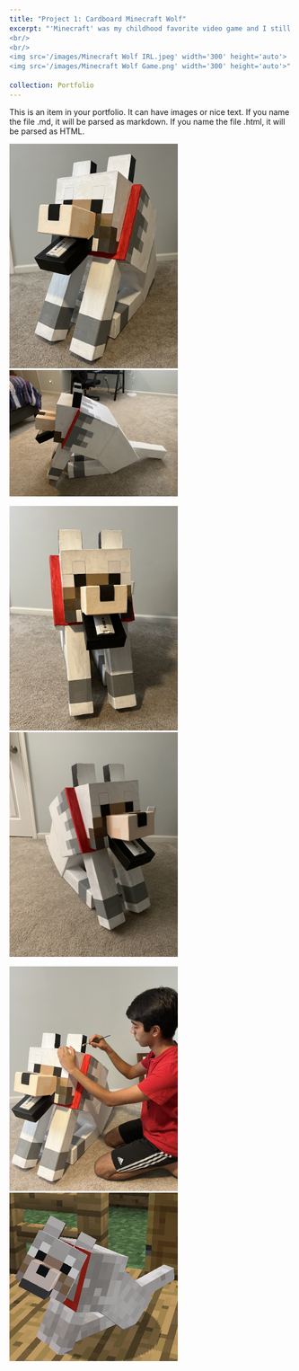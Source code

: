 ```yaml
---
title: "Project 1: Cardboard Minecraft Wolf"
excerpt: "'Minecraft' was my childhood favorite video game and I still play it today, and one of my favorite mechanics is the ability to tame a pet wolf. This was the first project I ever made, fully made of cardboard and hand-painted. It's not complex with any electronics, but it's very monumental since it began my love for engineering and building.
<br/>
<br/>
<img src='/images/Minecraft Wolf IRL.jpeg' width='300' height='auto'>
<img src='/images/Minecraft Wolf Game.png' width='300' height='auto'>"

collection: Portfolio
---
```

This is an item in your portfolio. It can have images or nice text. If you name the file .md, it will be parsed as markdown. If you name the file .html, it will be parsed as HTML. 
<p></p>
<img src='/images/Minecraft Wolf IRL.jpeg' width='300' height='auto'>
<img src='/images/Minecraft Wolf Side View.jpeg' width='300' height='auto'>
<p></p>
<img src='/images/Minecraft Dog Front View.jpeg' width='300' height='auto'>
<img src='/images/Minecraft Dog Right View.jpeg' width='300' height='auto'>
<p></p>
<img src='/images/Minecraft Dog Work Pose.jpeg' width='300' height='auto'>
<img src='/images/Minecraft Wolf Game.png' width='300' height='auto'>





